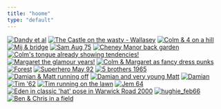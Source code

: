 ```yaml
---
title: "hoome"
type: "default"
---
```



<div class="home">

<a href="/galleries/oldest_b_and_w/dandy_etal_laughing.jpg" title="Dandy et al"><img src="/galleries/oldest_b_and_w/thms/thm_dandy_etal_laughing.jpg" alt="Dandy et al"></a>
<a href="/galleries/50s60s/reck.jpg" title="The Castle on the wasty - Wallasey"><img src="/galleries/50s60s/thms/thm_reck.jpg" alt="The Castle on the wasty - Wallasey"></a>
<a href="/galleries/50s60s/cul_and4_onhill.jpg" title="Colm &amp; 4 on a hill"><img src="/galleries/50s60s/thms/thm_cul_and4_onhill.jpg" alt="Colm &amp; 4 on a hill"></a>
<a href="/galleries/album/mij_bridge.jpg" title="Mij &amp; bridge"><img src="/galleries/album/thms/thm_mij_bridge.jpg" alt="Mij &amp; bridge"></a>
<a href="/galleries/album/samrunning_aug75.jpg" title="Sam Aug 75"><img src="/galleries/album/thms/thm_samrunning_aug75.jpg" alt="Sam Aug 75"></a>
<a href="/galleries/album/cheneymanor_garden.jpg" title="Cheney Manor back garden"><img src="/galleries/album/thms/thm_cheneymanor_garden.jpg" alt="Cheney Manor back garden"></a>
<a href="/galleries/colmandmargaret/colm_baby.jpg" title="Colm's tongue already showing tendencies!"><img src="/galleries/colmandmargaret/thms/thm_colm_baby.jpg" alt="Colm's tongue already showing tendencies!"></a>
<a href="/galleries/colmandmargaret/margaret_glam.jpg" title="Margaret the glamour years!"><img src="/galleries/colmandmargaret/thms/thm_margaret_glam.jpg" alt="Margaret the glamour years!"></a>
<a href="/galleries/colmandmargaret/punks.jpg" title="Colm &amp; Margaret as fancy dress punks"><img src="/galleries/colmandmargaret/thms/thm_punks.jpg" alt="Colm &amp; Margaret as fancy dress punks"></a>
<a href="/galleries/colmandmargaret/cul_marg_and3_forest.jpg" title="Forest"><img src="/galleries/colmandmargaret/thms/thm_cul_marg_and3_forest.jpg" alt="Forest"></a>
<a href="/galleries/colmandmargaret/colm_superhero.jpg" title="Superhero May 92"><img src="/galleries/colmandmargaret/thms/thm_colm_superhero.jpg" alt="Superhero May 92"></a>
<a href="/galleries/the5/5boys1965.jpg" title="5 brothers 1965"><img src="/galleries/the5/thms/thm_5boys1965.jpg" alt="5 brothers 1965"></a>
<a href="/galleries/the5/damian_and_matt.jpg" title="Damian &amp; Matt running off"><img src="/galleries/the5/thms/thm_damian_and_matt.jpg" alt="Damian &amp; Matt running off"></a>
<a href="/galleries/the5/damian_veryyoungmatt.jpg" title="Damian and very young Matt"><img src="/galleries/the5/thms/thm_damian_veryyoungmatt.jpg" alt="Damian and very young Matt"></a>
<a href="/galleries/the5/damianasababyboy.jpg" title="Damian"><img src="/galleries/the5/thms/thm_damianasababyboy.jpg" alt="Damian"></a>
<a href="/galleries/the5/tim62.jpg" title="Tim '62"><img src="/galleries/the5/thms/thm_tim62.jpg" alt="Tim '62"></a>
<a href="/galleries/the5/tim_lawn.jpg" title="Tim running on the lawn"><img src="/galleries/the5/thms/thm_tim_lawn.jpg" alt="Tim running on the lawn"></a>
<a href="/galleries/the5/jem_64.jpg" title="Jem 64"><img src="/galleries/the5/thms/thm_jem_64.jpg" alt="Jem 64"></a>
<a href="/galleries/album/eden_shed_00.jpg" title="Eden in classic 'hat' pose in Warwick Road 2000"><img src="/galleries/album/thms/thm_eden_shed_00.jpg" alt="Eden in classic 'hat' pose in Warwick Road 2000"></a>
<a href="/galleries/the5/hughie_feb66.jpg" title="hughie_feb66"><img src="/galleries/the5/thms/thm_hughie_feb66.jpg" alt="hughie_feb66"></a>
<a href="/galleries/gower/ben_chris_field.jpg" title="Ben &amp; Chris in a field"><img src="/galleries/gower/thms/thm_ben_chris_field.jpg" alt="Ben &amp; Chris in a field"></a>

</div> 
